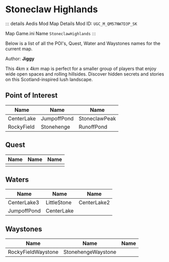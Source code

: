 # Stoneclaw Highlands

::: details Aedis Mod Map Details
Mod ID: `UGC_M_QM57NW7D3P_SK`

Map Game.ini Name `StoneclawHighlands`
:::

Below is a list of all the POI's, Quest, Water and Waystones names for the current map.

Author: **Jiggy**

This 4km x 4km map is perfect for a smaller group of players that enjoy wide open spaces and rolling hillsides. Discover hidden secrets and stories on this Scotland-inspired lush landscape.

## Point of Interest

| Name | Name | Name |
| --- | --- | --- |
| CenterLake | JumpoffPond | StoneclawPeak |
| RockyField | Stonehenge | RunoffPond |

## Quest

| Name | Name | Name |
| --- | --- | --- |
| | | |

## Waters

| Name | Name | Name |
| --- | --- | --- |
| CenterLake3 | LittleStone | CenterLake2 |
| JumpoffPond | CenterLake | |

## Waystones

| Name | Name | Name |
| --- | --- | --- |
| RockyFieldWaystone | StonehengeWaystone | |

